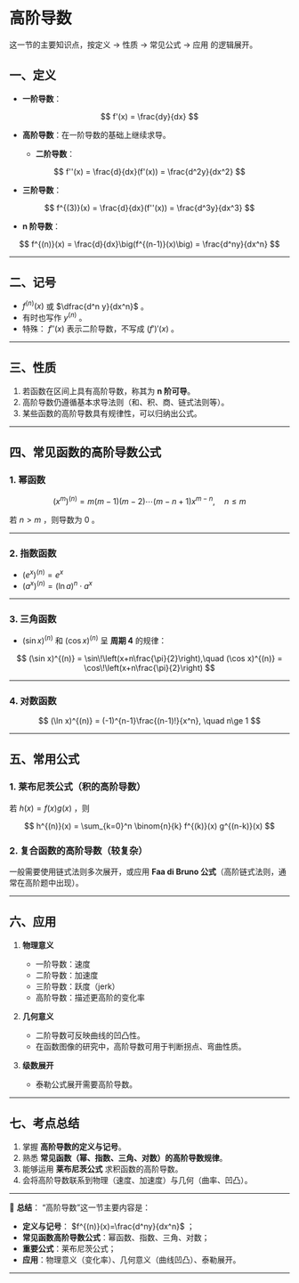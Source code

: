 # 高阶导数
这一节的主要知识点，按定义 → 性质 → 常见公式 → 应用 的逻辑展开。  

## 一、定义

* **一阶导数**：

$$
f'(x) = \frac{dy}{dx}
$$

* **高阶导数**：在一阶导数的基础上继续求导。

  * **二阶导数**：

$$
f''(x) = \frac{d}{dx}(f'(x)) = \frac{d^2y}{dx^2}
$$

  * **三阶导数**：

$$
f^{(3)}(x) = \frac{d}{dx}(f''(x)) = \frac{d^3y}{dx^3}
$$

  * **n 阶导数**：

$$
f^{(n)}(x) = \frac{d}{dx}\big(f^{(n-1)}(x)\big) = \frac{d^ny}{dx^n}
$$

---

## 二、记号

* $f^{(n)}(x)$ 或 $\dfrac{d^n y}{dx^n}$ 。
* 有时也写作 $y^{(n)}$ 。
* 特殊： $f''(x)$ 表示二阶导数，不写成 $(f')'(x)$ 。

---

## 三、性质

1. 若函数在区间上具有高阶导数，称其为 **n 阶可导**。
2. 高阶导数仍遵循基本求导法则（和、积、商、链式法则等）。
3. 某些函数的高阶导数具有规律性，可以归纳出公式。

---

## 四、常见函数的高阶导数公式

### 1. 幂函数

$$
(x^m)^{(n)} = m(m-1)(m-2)\cdots(m-n+1)x^{m-n},\quad n\le m
$$

若 $n>m$ ，则导数为 $0$ 。

---

### 2. 指数函数

* $(e^x)^{(n)} = e^x$
* $(a^x)^{(n)} = (\ln a)^n \cdot a^x$

---

### 3. 三角函数

* $(\sin x)^{(n)}$ 和 $(\cos x)^{(n)}$ 呈 **周期 4** 的规律：

$$
(\sin x)^{(n)} = \sin\!\left(x+n\frac{\pi}{2}\right),\quad
(\cos x)^{(n)} = \cos\!\left(x+n\frac{\pi}{2}\right)
$$

---

### 4. 对数函数

$$
(\ln x)^{(n)} = (-1)^{n-1}\frac{(n-1)!}{x^n}, \quad n\ge 1
$$

---

## 五、常用公式

### 1. 莱布尼茨公式（积的高阶导数）

若 $h(x)=f(x)g(x)$ ，则

$$
h^{(n)}(x) = \sum_{k=0}^n \binom{n}{k} f^{(k)}(x) g^{(n-k)}(x)
$$

### 2. 复合函数的高阶导数（较复杂）

一般需要使用链式法则多次展开，或应用 **Faa di Bruno 公式**（高阶链式法则，通常在高阶题中出现）。

---

## 六、应用

1. **物理意义**

   * 一阶导数：速度
   * 二阶导数：加速度
   * 三阶导数：跃度（jerk）
   * 高阶导数：描述更高阶的变化率

2. **几何意义**

   * 二阶导数可反映曲线的凹凸性。
   * 在函数图像的研究中，高阶导数可用于判断拐点、弯曲性质。

3. **级数展开**

   * 泰勒公式展开需要高阶导数。

---

## 七、考点总结

1. 掌握 **高阶导数的定义与记号**。
2. 熟悉 **常见函数（幂、指数、三角、对数）的高阶导数规律**。
3. 能够运用 **莱布尼茨公式** 求积函数的高阶导数。
4. 会将高阶导数联系到物理（速度、加速度）与几何（曲率、凹凸）。

---

📌 **总结**：
“高阶导数”这一节主要内容是：

* **定义与记号**： $f^{(n)}(x)=\frac{d^ny}{dx^n}$ ；
* **常见函数高阶导数公式**：幂函数、指数、三角、对数；
* **重要公式**：莱布尼茨公式；
* **应用**：物理意义（变化率）、几何意义（曲线凹凸）、泰勒展开。

---



